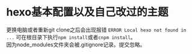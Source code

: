 # hexo基本配置以及自己改过的主题
更换电脑或者重新git clone之后会出现报错
`ERROR Local hexo not found in ...`
可在根目录下执行`npm install`或者`cnpm install`。  
因为node_modules文件夹会被.gitignore记录。提交忽略。
